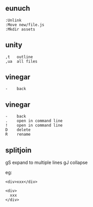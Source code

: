 ## eunuch

    :Unlink
    :Move new/file.js
    :Mkdir assets

## unity

    ,t   outline
    ,ua  all files

## vinegar

    -    back

## vinegar

    -    back
    .    open in command line
    !    open in command line
    D    delete
    R    rename

## splitjoin

   gS    expand to multiple lines
   gJ    collapse

eg:

    <div>xxx</div>

    <div>
      xxx
    </div>
